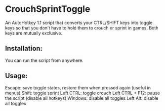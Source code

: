 # CrouchSprintToggle
An AutoHotkey 1.1 script that converts your CTRL/SHIFT keys into toggle keys so that you don't have to hold them to crouch or sprint in games. Both keys are mutually exclusive.

## Installation:

You can run the script from anywhere.

## Usage:

Escape: save toggle states, restore them when pressed again (useful in menus)
Shift: toggle sprint
Left CTRL: toggle crouch
Left CTRL + F12: pause the script (disable all hotkeys)
Windows: disable all toggles
Left Alt: disable all toggles